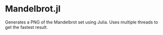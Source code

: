 # Mandelbrot.jl
Generates a PNG of the Mandelbrot set using Julia. Uses multiple threads to get the fastest result.
